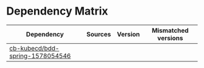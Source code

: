 # Dependency Matrix

Dependency | Sources | Version | Mismatched versions
---------- | ------- | ------- | -------------------
[cb-kubecd/bdd-spring-1578054546](https://github.com/cb-kubecd/bdd-spring-1578054546.git) |  | []() | 
